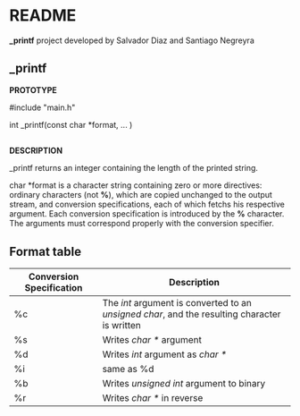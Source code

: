 # README

 **_printf**  project developed by Salvador Diaz and Santiago Negreyra


## _printf

**PROTOTYPE**

#include "main.h"

int  _printf(const  char *format, ... )
##
**DESCRIPTION**

_printf returns an integer containing the length of the printed string.

char *format is a character string containing  zero or more directives: ordinary characters (not **%**), which are copied unchanged to the output stream, and conversion specifications, each of which fetchs his respective argument.  Each conversion specification is introduced by the **%** character. 
The arguments must correspond properly with the conversion specifier.

## Format table

| Conversion Specification      | Description |
| ----------- | ----------- |
| %c      |  The _int_ argument is converted to an _unsigned_ _char_, and the resulting character is written       |
| %s   | Writes _char *_ argument|
| %d   | Writes _int_ argument as _char *_|
| %i   | same as %d|
| %b   | Writes _unsigned int_ argument to binary|
| %r   | Writes _char *_ in reverse|
